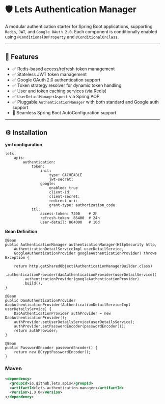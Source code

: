 # 🛡️ Lets Authentication Manager

A modular authentication starter for Spring Boot applications, supporting `Redis`, `JWT`, and `Google OAuth 2.0`. Each component is conditionally enabled using `@ConditionalOnProperty` and `@ConditionalOnClass`.

---

## 🚀 Features

- ✅ Redis-based access/refresh token management
- ✅ Stateless JWT token management
- ✅ Google OAuth 2.0 authentication support
- ✅ Token strategy resolver for dynamic token handling
- ✅ User and token caching services (via Redis)
- ✅ `UserDetailManagerAspect` via Spring AOP
- ✅ Pluggable `AuthenticationManager` with both standard and Google auth support
- 🔌 Seamless Spring Boot AutoConfiguration support

---

## ⚙️ Installation

**yml configuration**


    lets:
        apis:
            authentication:
                token:
                    init:
                        type: CACHEABLE
                        jwt-secret:
                    google:
                        enabled: true
                        client-id:
                        client-secret:
                        redirect-uri:
                        grant-type: authorization_code
                ttl:
                    access-token: 7200    # 2h
                    refresh-token: 86400  # 24h
                    user-detail: 864000   # 10d


**Bean Definition**


    @Bean
    public AuthenticationManager authenticationManager(HttpSecurity http,
        AuthenticationDetailServiceImpl userDetailService,
        GoogleAuthenticationProvider googleAuthenticationProvider) throws Exception {

        return http.getSharedObject(AuthenticationManagerBuilder.class)
            .authenticationProvider(daoAuthenticationProvider(userDetailService))
            .authenticationProvider(googleAuthenticationProvider)
            .build();
    }

    @Bean
    public DaoAuthenticationProvider daoAuthenticationProvider(AuthenticationDetailServiceImpl userDetailsService) {
        DaoAuthenticationProvider authProvider = new DaoAuthenticationProvider();
        authProvider.setUserDetailsService(userDetailsService);
        authProvider.setPasswordEncoder(passwordEncoder());
        return authProvider;
    }
    
    @Bean
    public PasswordEncoder passwordEncoder() {
        return new BCryptPasswordEncoder();
    }

### Maven

```xml
<dependency>
  <groupId>io.github.lets.apis</groupId>
  <artifactId>lets-authentication-manager</artifactId>
  <version>1.0.0</version>
</dependency>
